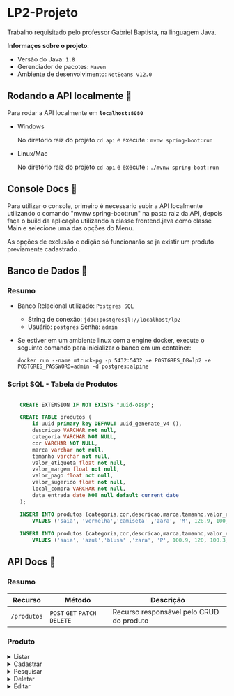 # LP2-Projeto

Trabalho requisitado pelo professor Gabriel Baptista, na linguagem Java.

**Informaçes sobre o projeto**:

- Versão do Java: `1.8`
- Gerenciador de pacotes: `Maven`
- Ambiente de desenvolvimento: `NetBeans v12.0`

## Rodando a API localmente :book:

Para rodar a API localmente em **`localhost:8080`**

- Windows

  No diretório raíz do projeto `cd api` e execute : `mvnw spring-boot:run`

- Linux/Mac

  No diretório raíz do projeto `cd api` e execute : `./mvnw spring-boot:run`

## Console Docs :scroll:

Para utilizar o console, primeiro é necessario subir a API localmente utilizando o comando "mvnw spring-boot:run" na pasta raiz da API, depois faça o build da aplicação utilizando a classe frontend.java como classe Main e selecione uma das opções do Menu.

As opções de exclusão e edição só funcionarão se ja existir um produto previamente cadastrado .

## Banco de Dados :floppy_disk:

### Resumo

- Banco Relacional utilizado: `Postgres SQL`
  - String de conexão: `jdbc:postgresql://localhost/lp2`
  - Usuário: `postgres` Senha: `admin`
  
- Se estiver em um ambiente linux com a engine docker, execute o seguinte comando para inicializar o banco em um container:

      docker run --name mtruck-pg -p 5432:5432 -e POSTGRES_DB=lp2 -e POSTGRES_PASSWORD=admin -d postgres:alpine


### Script SQL - Tabela de Produtos

  ```SQL

      CREATE EXTENSION IF NOT EXISTS "uuid-ossp";

      CREATE TABLE produtos (
          id uuid primary key DEFAULT uuid_generate_v4 (),
          descricao VARCHAR not null,
          categoria VARCHAR NOT NULL,
          cor VARCHAR NOT NULL,
          marca varchar not null,
          tamanho varchar not null,
          valor_etiqueta float not null,
          valor_margem float not null,
          valor_pago float not null,
          valor_sugerido float not null,
          local_compra VARCHAR not null,
          data_entrada date NOT null default current_date
      );

      INSERT INTO produtos (categoria,cor,descricao,marca,tamanho,valor_etiqueta, valor_margem, valor_pago, valor_sugerido,local_compra)
          VALUES ('saia', 'vermelha','camiseta' ,'zara', 'M', 128.9, 100, 88.3, 99,'são paulo');
        
      INSERT INTO produtos (categoria,cor,descricao,marca,tamanho,valor_etiqueta, valor_margem, valor_pago, valor_sugerido,local_compra)
          VALUES ('saia', 'azul','blusa' ,'zara', 'P', 100.9, 120, 100.3, 99.9,'são paulo');   


  ```

## API Docs :scroll:

### Resumo

| Recurso     | Método                        | Descrição                                |
| ----------- | ----------------------------- | ---------------------------------------- |
| `/produtos` | `POST` `GET` `PATCH` `DELETE` | Recurso responsável pelo CRUD do produto |

### Produto

<details>
  <summary>Listar</summary>

### Retorna todos os produtos cadastrados no estoque

**URL**

    /produtos

**Método**

`GET`

- **Exemplo de chamada:**

  ```shell
      curl http://localhost:8080/produtos
  ```

- **Success Response:**

  - **Code:** 200 <br />
    **Body:**

    ```json
        [{
            "id": "123e4567-e89b-12d3-a456-556642440000",
            "categoria":"test",
            "marca": "marca",
            "tamanho": "M",
            "descricao": "description",
            "cor":"Laranja",
            "valorPago": 232.2,
            "valorEtiqueta": 233.2,
            "valorSugerido": 233.2,
            "localCompra": "Estados test",
            "dataEntrada": 2020-09-05T22:33:07
        },...]
    ```

- **Error Response:**

- **Code:** `400 Bad Request` <br />
</details>

<details>
  <summary>Cadastrar</summary>

### Cadastra um produto no estoque

**URL**

    /produtos

**Método**

`POST`

- **Exemplo de chamada:**

  **Body:**

  ```json
      {
          "categoria":"test",
          "marca": "marca",
          "tamanho": "M",
          "descricao": "description",
          "cor":"Laranja",
          "valorPago": 232.2,
          "valorEtiqueta": 233.2,
          "valorSugerido": 233.2,
          "localCompra": "Estados test",
          "dataEntrada": 23/04/1994 23:00:01
      }
  ```

- **Success Response:**

  - **Code:** 201 <br />

- **Error Response:**

- **Code:** `400 Bad Request` <br />
</details>

<details>
  <summary>Pesquisar</summary>

### Pesquisa um produto no estoque

**URL**

    /produtos/[id]

**Método**

`GET`

- **Exemplo de chamada:**

  ```shell
        curl http://localhost:8080/produtos/1234-abc
  ```

- **Success Response:**

  **Body:**

  ```json
      {
          "categoria":"test",
          "marca": "marca",
          "tamanho": "M",
          "descricao": "description",
          "cor":"Laranja",
          "valorPago": 232.2,
          "valorEtiqueta": 233.2,
          "valorSugerido": 233.2,
          "localCompra": "Estados test",
          "dataEntrada": 23/04/1994 23:00:01
      }
  ```

  - **Code:** 204 <br />

- **Error Response:**

- **Code:** `404 Not Found` <br />
</details>

<details>
  <summary>Deletar</summary>

### Deleta um produto do estoque

**URL**

    /produtos/[id]

**Método**

`DELETE`

- **Exemplo de chamada:**

  ```shell
        curl http://localhost:8080/produtos/1234-abc
  ```

- **Success Response:**

  - **Code:** 204 <br />

- **Error Response:**

- **Code:** `404 Not Found` <br />
</details>

<details>
  <summary>Editar</summary>

### Edita um produto do estoque

**URL**

    /produtos/[id]

**Método**

`PATCH`

- **Exemplo de chamada:**
  ```shell
          curl -H "Content-type:application/json" \
               http://localhost:8080/produtos/ae123-123ase \
               -d '{ "categoria": "Novo Campo", "marca": "Nova Marca" }'
  ```
- **Success Response:**

  - **Code:** 204 <br />

- **Error Response:**

- **Code:** `404 Not Found` <br />
</details>
